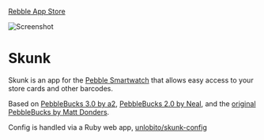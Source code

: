 [Rebble App Store](https://apps.rebble.io/en_US/application/553aaf29bf1a5965020000c8)

![Screenshot](screenshot.png)

Skunk
===============

Skunk is an app for the [Pebble Smartwatch](https://getpebble.com) that allows easy access to your store cards and other barcodes.

Based on [PebbleBucks 3.0 by a2](https://github.com/a2/PebbleBucks), [PebbleBucks 2.0 by Neal](https://github.com/Neal/PebbleBucks), and the [original PebbleBucks by Matt Donders](https://github.com/mattdonders/PebbleBucks).

Config is handled via a Ruby web app, [unlobito/skunk-config](https://github.com/unlobito/skunk-config)
